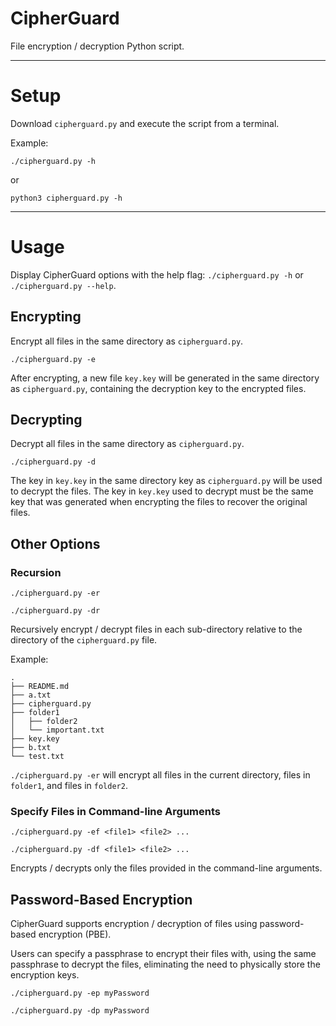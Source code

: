 # CipherGuard
File encryption / decryption Python script.

---
# Setup
Download `cipherguard.py` and execute the script from a terminal.

Example:

```./cipherguard.py -h```

or

```python3 cipherguard.py -h```

---
# Usage
Display CipherGuard options with the help flag: `./cipherguard.py -h` or `./cipherguard.py --help`.

## Encrypting
Encrypt all files in the same directory as `cipherguard.py`.

```./cipherguard.py -e```

After encrypting, a new file `key.key` will be generated in the same directory as `cipherguard.py`, containing the decryption key to the encrypted files.

## Decrypting
Decrypt all files in the same directory as `cipherguard.py`.

```./cipherguard.py -d```

The key in `key.key` in the same directory key as `cipherguard.py` will be used to decrypt the files.
The key in `key.key` used to decrypt must be the same key that was generated when encrypting the files to recover the original files.

## Other Options
### Recursion
```./cipherguard.py -er```

```./cipherguard.py -dr```

Recursively encrypt / decrypt files in each sub-directory relative to the directory of the `cipherguard.py` file.

Example:
```
.
├── README.md
├── a.txt
├── cipherguard.py
├── folder1
│   ├── folder2
│   └── important.txt
├── key.key
├── b.txt
└── test.txt
```
`./cipherguard.py -er` will encrypt all files in the current directory, files in `folder1`, and files in `folder2`.

### Specify Files in Command-line Arguments
```./cipherguard.py -ef <file1> <file2> ...```

```./cipherguard.py -df <file1> <file2> ...```

Encrypts / decrypts only the files provided in the command-line arguments.

## Password-Based Encryption
CipherGuard supports encryption / decryption of files using password-based encryption (PBE).

Users can specify a passphrase to encrypt their files with, using the same passphrase to decrypt the files, eliminating the need to physically store the encryption keys.

```./cipherguard.py -ep myPassword```

```./cipherguard.py -dp myPassword```
